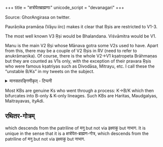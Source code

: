 +++
title = "क्षत्रोपेतब्राह्मणाः"
unicode_script = "devanagari"
+++

Source: GhorAngirasa on twitter.

Paurāṇika pramāṇa (Vāyu iirc) makes it clear that Ṛṣis are restricted to V1-3. 

The most well known V3 Ṛṣi would be Bhalandana. Viśvāmitra would be V1. 

Manu is the main V2 Ṛṣi whose Mānava gotra some V2s used to have. Apart from this, there may be a couple of V2 Ṛṣis in RV (need to refer to anukrāmaṇika). Of course, there is the whole V2->V1 kṣatropeta Brāhmaṇas but they are counted as V1s only, with the exception of their pravara Ṛṣis who were famous kṣatriyas such as Divodāsa, Mitrayu, etc. I call these the “unstable B/Ks” in my tweets on the subject.

<details><summary>मानसतरङ्गिणीकृत् - टिप्पनी</summary>

One can say that these so called "unstable v1/v2" had vedic founders who were clearly v2s & appear as such in dynastic lists in the purANa-s. Some of them from the RV would be indeed divodAsa, his son paruchChepa, ajAmILa and purumILa; ikShvAku himself; pururavas; devApi; gaya; vadhryashva; trasadasyu; mandhAtR^i. From the later layers we have the janaka-s; In the RV itself we also have the v3s vatsapri & bhAlandana. 

Some might say that kakShIvAn or trishoka were v4 but it would be a liberal interpretation.
</details>


Most KBs are genuine Ks who went through a process: K->B/K which then bifurcates into B-only & K-only lineages. Such KBs are Haritas, Maudgalyas, Maitrayavas, ityAdi.



## रथितर-गोत्रम्
which descends from the patriline of मनु but not via इक्ष्वाकु but नाभाग. It is unique in the sense that it is a क्षत्रोपेत-ब्राह्मण-गोत्र, which descends from the patriline of मनु but not via इक्ष्वाकु but नाभाग.
